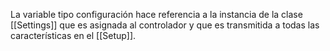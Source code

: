 La variable tipo configuración hace referencia a la instancia de la clase [[Settings]] que es asignada al controlador y que es transmitida a todas las características en el [[Setup]].